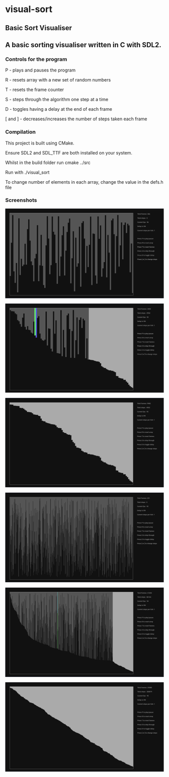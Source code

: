 # visual-sort
## Basic Sort Visualiser 


## A basic sorting visualiser written in C with SDL2.

### Controls for the program

P - plays and pauses the program

R - resets array with a new set of random numbers

T - resets the frame counter

S - steps through the algorithm one step at a time

D - toggles having a delay at the end of each frame

[ and ] - decreases/increases the number of steps taken each frame


### Compilation

This project is built using CMake.

Ensure SDL2 and SDL_TTF are both installed on your system.



Whilst in the build folder run cmake ../src

Run with ./visual_sort


To change number of elements in each array, change the value in the defs.h file

### Screenshots

![Unsorted Array](/imgs/unsorted150.png?raw=true "Unsorted 150 elements")

![Partially sorted Array](/imgs/partialsort150.png?raw=true "Partially Sorted 150 elements")

![Sorted Array](/imgs/sorted150.png?raw=true "Sorted 150 elements")


![Unsorted Array](/imgs/Unsorted.png?raw=true "Unsorted")

![Partially Sorted Array](/imgs/partialsort.png?raw=true "Partially sorted")

![Sorted Array](/imgs/sorted.png?raw=true "Sorted")